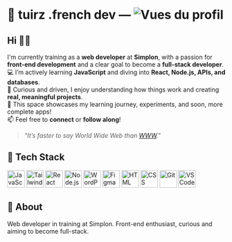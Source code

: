 <!--
**tuirz/tuirz** is a ✨ _special_ ✨ repository because its `README.md` (this file) appears on your GitHub profile.

Here are some ideas to get you started:

- 🔭 I’m currently working on ...
- 🌱 I’m currently learning ...
- 👯 I’m looking to collaborate on ...
- 🤔 I’m looking for help with ...
- 💬 Ask me about ...
- 📫 How to reach me: ...
- 😄 Pronouns: ...
- ⚡ Fun fact: ...
-->


# 🚀 tuirz .french dev — ![Vues du profil](https://komarev.com/ghpvc/?username=tuirz&label=Vues%20du%20profil&color=0e75b6&style=flat)


## Hi 🤙🏼
I'm currently training as a **web developer** at **Simplon**, with a passion for **front-end development** and a clear goal to become a **full-stack developer**.  
💻 I’m actively learning **JavaScript** and diving into **React, Node.js, APIs, and databases**.  
🎯 Curious and driven, I enjoy understanding how things work and creating **real, meaningful projects**.  
🚀 This space showcases my learning journey, experiments, and soon, more complete apps!  
📫 Feel free to **connect** or **follow along**!


> _"It’s faster to say World Wide Web than [WWW](https://www.youtube.com/watch?v=dQw4w9WgXcQ "WWW")."_

## 🔧 Tech Stack

<p align="left">
  <img src="https://cdn.jsdelivr.net/gh/devicons/devicon/icons/javascript/javascript-original.svg" width="40" alt="JavaScript" />
  <img src="https://www.vectorlogo.zone/logos/tailwindcss/tailwindcss-icon.svg" width="40" alt="Tailwind CSS" />
  <img src="https://cdn.jsdelivr.net/gh/devicons/devicon/icons/react/react-original.svg" width="40" alt="React" />
  <img src="https://cdn.jsdelivr.net/gh/devicons/devicon/icons/nodejs/nodejs-original.svg" width="40" alt="Node.js" />
  <img src="https://cdn.jsdelivr.net/gh/devicons/devicon/icons/wordpress/wordpress-plain.svg" width="40" alt="WordPress" />
  <img src="https://cdn.jsdelivr.net/gh/devicons/devicon/icons/figma/figma-original.svg" width="40" alt="Figma" />
  <img src="https://cdn.jsdelivr.net/gh/devicons/devicon/icons/html5/html5-original.svg" width="40" alt="HTML" />
  <img src="https://cdn.jsdelivr.net/gh/devicons/devicon/icons/css3/css3-original.svg" width="40" alt="CSS" />
  <img src="https://cdn.jsdelivr.net/gh/devicons/devicon/icons/git/git-original.svg" width="40" alt="Git" />
  <img src="https://cdn.jsdelivr.net/gh/devicons/devicon/icons/vscode/vscode-original.svg" width="40" alt="VS Code" />
</p>

## 🧠 About
Web developer in training at Simplon. Front-end enthusiast, curious and aiming to become full-stack.

<!--
## 🧪 Projet préféré
[Incoming](https://github.com/tuirz/incoming)
-->

<!--
## 📬 Contact
📧 sou.lui@icloud.com
-->
